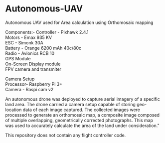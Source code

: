 # Autonomous-UAV
Autonomous UAV used for Area calculation using Orthomosaic mapping


Components:-
Controller - Pixhawk 2.4.1<br /> 
Motors     - Emax 935 KV<br /> 
ESC        - Simonk 30A<br /> 
Battery    - Orange 6200 mAh 40c/80c<br /> 
Radio      - Avionics RCB 10<br /> 
GPS Module<br /> 
On-Screen Display module<br /> 
FPV camera and transmiter

Camera Setup<br /> 
Processor- Raspberry Pi 3+ <br /> 
Camera   - Raspi cam v2

An autonomous drone was deployed to capture aerial imagery of a specific land area. The drone carried a camera setup capable of storing geo-location data of each image captured. The collected images were processed to generate an orthomosaic map, a composite image composed of multiple overlapping, geometrically corrected photographs. This map was used to accurately calculate the area of the land under consideration."

This repository does not contain any flight controller code.
